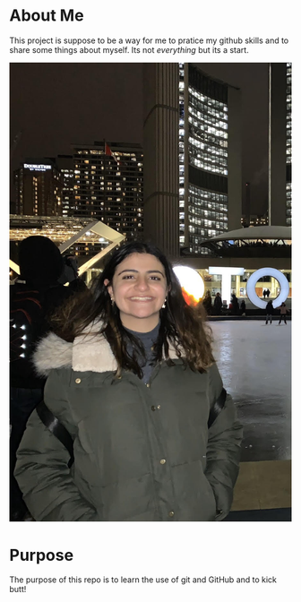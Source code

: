# About Me

This project is suppose to be a way for me to pratice my github
 skills and to share some things about myself. Its not *everything*
 but its a start.

 ![Picture of Caroline](profile.jpg) 

 # Purpose

The purpose of this repo is to learn the use of git and GitHub and to kick butt!
